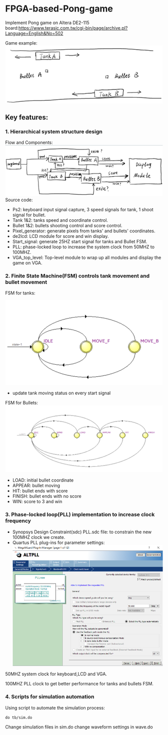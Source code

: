 # FPGA-based-Pong-game
Implement Pong game on Altera DE2-115 board:https://www.terasic.com.tw/cgi-bin/page/archive.pl?Language=English&No=502

Game example:![FPGA-based-Pong-game](doc/gameimage.png)
## Key features:
### 1. Hierarchical system structure design

   Flow and Components: ![FPGA-based-Pong-game](doc/flowchart.png)
   Source code:
   * Ps2: keyboard input signal capture, 3 speed signals for tank, 1 shoot signal for bullet.
   * Tank 1&2: tanks speed and coordinate control.
   * Bullet 1&2: bullets shooting control and score control.
   * Pixel_generator: generate pixels from tanks' and bullets' coordinates.
   * de2lcd: LCD module for score and win display.
   * Start_signal: generate 25HZ start signal for tanks and Bullet FSM.
   * PLL: phase-locked loop to increase the system clock from 50MHZ to 100MHZ.
   * VGA_top_level: Top-level module to wrap up all modules and display the game on VGA.
   
### 2. Finite State Machine(FSM) controls tank movement and bullet movement
   FSM for tanks:
   
   ![FPGA-based-Pong-game](doc/tankFSM.png)   
   * update tank moving status on every start signal
     
   FSM for Bullets:![FPGA-based-Pong-game](doc/bulletFSM.png)
   * LOAD: initial bullet coordinate
   * APPEAR: bullet moving
   * HIT:  bullet ends with score
   * FINISH: bullet ends with no score
   * WIN: score to 3 and win
### 3. Phase-locked loop(PLL) implementation to increase clock frequency
   * Synopsys Design Constraint(sdc) PLL.sdc file: to constrain the new 100MHZ clock we create.
   * Quartus PLL plug-ins for parameter settings:
   ![FPGA-based-Pong-game](doc/PLL.png)

   50MHZ system clock for keyboard,LCD and VGA.
     
   100MHZ PLL clock to get better performance for tanks and bullets FSM.
### 4. Scripts for simulation automation

   Using script to automate the simulation process:
   ```
   do tb/sim.do
   ```
   Change simulation files in sim.do
   change waveform settings in wave.do
   
